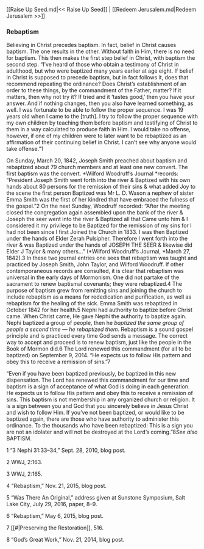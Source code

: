 [[Raise Up Seed.md|<< Raise Up Seed]]  |  [[Redeem Jerusalem.md|Redeem Jerusalem >>]]

### Rebaptism
Believing in Christ precedes baptism. In fact, belief in Christ causes baptism. The one results in the other. Without faith in Him, there is no need for baptism. This then makes the first step belief in Christ, with baptism the second step. “I’ve heard of those who obtain a testimony of Christ in adulthood, but who were baptized many years earlier at age eight. If belief in Christ is supposed to precede baptism, but in fact follows it, does that recommend repeating the ordinance? Does Christ’s establishment of an order to these things, by the commandment of the Father, matter? If it matters, then why not try it? If tried and it ‘tastes good,’ then you have your answer. And if nothing changes, then you also have learned something, as well. I was fortunate to be able to follow the proper sequence. I was 19 years old when I came to the [truth]. I try to follow the proper sequence with my own children by teaching them before baptism and testifying of Christ to them in a way calculated to produce faith in Him. I would take no offense, however, if one of my children were to later want to be rebaptized as an affirmation of their continuing belief in Christ. I can’t see why anyone would take offense.”1

On Sunday, March 20, 1842, Joseph Smith preached about baptism and rebaptized about 79 church members and at least one new convert. The first baptism was the convert. *Wilford Woodruff’s Journal *records: “President Joseph Smith went forth into the river & Baptized with his own hands about 80 persons for the remission of their sins & what added Joy to the scene the first person Baptized was Mr L. D. Wason a nephew of sister Emma Smith was the first of her kindred that have embraced the fulness of the gospel.”2 On the next Sunday, Woodruff recorded: “After the meeting closed the congregation again assembled upon the bank of the river & Joseph the seer went into the river & Baptized all that Came unto him & I considered it my privilege to be Baptized for the remission of my sins for I had not been since I first Joined the Church in 1833. I was then Baptized under the hands of Elder Zerah Pulsipher. Therefore I went forth into the river & was Baptized under the hands of JOSEPH THE SEER & likewise did Elder J Taylor & many others…” (*Wilford Woodruff’s Journal, *March 27, 1842).3 In these two journal entries one sees that rebaptism was taught and practiced by Joseph Smith, John Taylor, and Wilford Woodruff. If other contemporaneous records are consulted, it is clear that rebaptism was universal in the early days of Mormonism. One did not partake of the sacrament to renew baptismal covenants; they were rebaptized.4 The purpose of baptism grew from remitting sins and joining the church to include rebaptism as a means for rededication and purification, as well as rebaptism for the healing of the sick. Emma Smith was rebaptized in October 1842 for her health.5 Nephi had authority to baptize before Christ came. When Christ came, He gave Nephi the authority to baptize again. Nephi baptized a group of people, then he *baptized the same group of people a second time — he rebaptized them*. Rebaptism is a sound gospel principle and is practiced every time God sends a message. The correct way to accept and proceed is to renew baptism, just like the people in the Book of Mormon did.6 The Lord renewed this commandment (for all to be baptized) on September 9, 2014. “He expects us to follow His pattern and obey this to receive a remission of sins.”7

“Even if you have been baptized previously, be baptized in this new dispensation. The Lord has renewed this commandment for our time and baptism is a sign of acceptance of what God is doing in each generation. He expects us to follow His pattern and obey this to receive a remission of sins. This baptism is not membership in any organized church or religion. It is a sign between you and God that you sincerely believe in Jesus Christ and wish to follow Him. If you’ve not been baptized, or would like to be baptized again, there are those who have authority to administer this ordinance. To the thousands who have been rebaptized: This is a sign you are not an idolater and will not be destroyed at the Lord’s coming.”8*See also* BAPTISM.



1 “3 Nephi 31:33–34,” Sept. 28, 2010, blog post.


2 WWJ, 2:163.


3 WWJ, 2:165.


4 “Rebaptism,” Nov. 21, 2015, blog post.


5 “Was There An Original,” address given at Sunstone Symposium, Salt Lake City, July 29, 2016, paper, 8–9.


6 “Rebaptism,” May 6, 2015, blog post.


7
[[#|Preserving the Restoration]], 516.


8 “God’s Great Work,” Nov. 21, 2014, blog post.